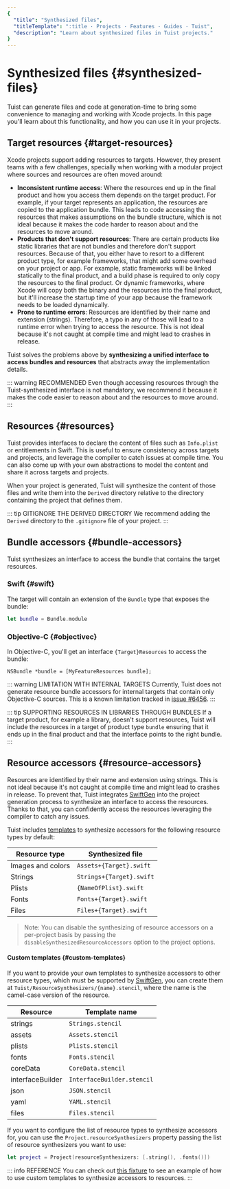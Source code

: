 ```yaml
---
{
  "title": "Synthesized files",
  "titleTemplate": ":title · Projects · Features · Guides · Tuist",
  "description": "Learn about synthesized files in Tuist projects."
}
---
```

# Synthesized files {#synthesized-files}

Tuist can generate files and code at generation-time to bring some convenience
to managing and working with Xcode projects. In this page you'll learn about
this functionality, and how you can use it in your projects.

## Target resources {#target-resources}

Xcode projects support adding resources to targets. However, they present teams
with a few challenges, specially when working with a modular project where
sources and resources are often moved around:

- **Inconsistent runtime access**: Where the resources end up in the final
  product and how you access them depends on the target product. For example, if
  your target represents an application, the resources are copied to the
  application bundle. This leads to code accessing the resources that makes
  assumptions on the bundle structure, which is not ideal because it makes the
  code harder to reason about and the resources to move around.
- **Products that don't support resources**: There are certain products like
  static libraries that are not bundles and therefore don't support resources.
  Because of that, you either have to resort to a different product type, for
  example frameworks, that might add some overhead on your project or app. For
  example, static frameworks will be linked statically to the final product, and
  a build phase is required to only copy the resources to the final product. Or
  dynamic frameworks, where Xcode will copy both the binary and the resources
  into the final product, but it'll increase the startup time of your app
  because the framework needs to be loaded dynamically.
- **Prone to runtime errors**: Resources are identified by their name and
  extension (strings). Therefore, a typo in any of those will lead to a runtime
  error when trying to access the resource. This is not ideal because it's not
  caught at compile time and might lead to crashes in release.

Tuist solves the problems above by **synthesizing a unified interface to access
bundles and resources** that abstracts away the implementation details.

::: warning RECOMMENDED Even though accessing resources through the
Tuist-synthesized interface is not mandatory, we recommend it because it makes
the code easier to reason about and the resources to move around.
:::

## Resources {#resources}

Tuist provides interfaces to declare the content of files such as `Info.plist`
or entitlements in Swift. This is useful to ensure consistency across targets
and projects, and leverage the compiler to catch issues at compile time. You can
also come up with your own abstractions to model the content and share it across
targets and projects.

When your project is generated, Tuist will synthesize the content of those files
and write them into the `Derived` directory relative to the directory containing
the project that defines them.

::: tip GITIGNORE THE DERIVED DIRECTORY We recommend adding the `Derived`
directory to the `.gitignore` file of your project.
:::

## Bundle accessors {#bundle-accessors}

Tuist synthesizes an interface to access the bundle that contains the target
resources.

### Swift {#swift}

The target will contain an extension of the `Bundle` type that exposes the
bundle:

```swift
let bundle = Bundle.module
```

### Objective-C {#objectivec}

In Objective-C, you'll get an interface `{Target}Resources` to access the
bundle:

```objc
NSBundle *bundle = [MyFeatureResources bundle];
```

::: warning LIMITATION WITH INTERNAL TARGETS Currently, Tuist does not generate
resource bundle accessors for internal targets that contain only Objective-C
sources. This is a known limitation tracked in [issue
#6456](https://github.com/tuist/tuist/issues/6456).
:::

::: tip SUPPORTING RESOURCES IN LIBRARIES THROUGH BUNDLES If a target product,
for example a library, doesn't support resources, Tuist will include the
resources in a target of product type `bundle` ensuring that it ends up in the
final product and that the interface points to the right bundle.
:::

## Resource accessors {#resource-accessors}

Resources are identified by their name and extension using strings. This is not
ideal because it's not caught at compile time and might lead to crashes in
release. To prevent that, Tuist integrates
[SwiftGen](https://github.com/SwiftGen/SwiftGen) into the project generation
process to synthesize an interface to access the resources. Thanks to that, you
can confidently access the resources leveraging the compiler to catch any
issues.

Tuist includes
[templates](https://github.com/tuist/tuist/tree/main/Sources/TuistGenerator/Templates)
to synthesize accessors for the following resource types by default:

| Resource type     | Synthesized file         |
| ----------------- | ------------------------ |
| Images and colors | `Assets+{Target}.swift`  |
| Strings           | `Strings+{Target}.swift` |
| Plists            | `{NameOfPlist}.swift`    |
| Fonts             | `Fonts+{Target}.swift`   |
| Files             | `Files+{Target}.swift`   |

> Note: You can disable the synthesizing of resource accessors on a per-project
> basis by passing the `disableSynthesizedResourceAccessors` option to the
> project options.

#### Custom templates {#custom-templates}

If you want to provide your own templates to synthesize accessors to other
resource types, which must be supported by
[SwiftGen](https://github.com/SwiftGen/SwiftGen), you can create them at
`Tuist/ResourceSynthesizers/{name}.stencil`, where the name is the camel-case
version of the resource.

| Resource         | Template name              |
| ---------------- | -------------------------- |
| strings          | `Strings.stencil`          |
| assets           | `Assets.stencil`           |
| plists           | `Plists.stencil`           |
| fonts            | `Fonts.stencil`            |
| coreData         | `CoreData.stencil`         |
| interfaceBuilder | `InterfaceBuilder.stencil` |
| json             | `JSON.stencil`             |
| yaml             | `YAML.stencil`             |
| files            | `Files.stencil`            |

If you want to configure the list of resource types to synthesize accessors for,
you can use the `Project.resourceSynthesizers` property passing the list of
resource synthesizers you want to use:

```swift
let project = Project(resourceSynthesizers: [.string(), .fonts()])
```

::: info REFERENCE You can check out [this
fixture](https://github.com/tuist/tuist/tree/main/cli/Fixtures/ios_app_with_templates)
to see an example of how to use custom templates to synthesize accessors to
resources.
:::

